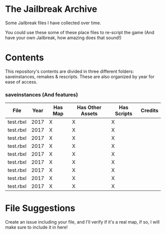 # **The Jailbreak Archive**
Some Jailbreak files I have collected over time.

You could use these some of these place files to re-script the game (And have your own Jailbreak, how amazing does that sound!)

# **Contents**

This repository's contents are divided in three different folders: saveinstances, remakes & rescripts. These are also organized by year for ease of access.

### **saveinstances (And features)**

| File          | Year          | Has Map  | Has Other Assets | Has Scripts| Credits  |
| ------------- | ------------- | -------- | ---------------- | ---------- | -------- |
| test.rbxl     | 2017          |  X       | X                | X          |          |
| test.rbxl     | 2017          |  X       | X                | X          |          |
| test.rbxl     | 2017          |  X       | X                | X          |          |
| test.rbxl     | 2017          |  X       | X                | X          |          |
| test.rbxl     | 2017          |  X       | X                | X          |          |
| test.rbxl     | 2017          |  X       | X                | X          |          |
| test.rbxl     | 2017          |  X       | X                | X          |          |
| test.rbxl     | 2017          |  X       | X                | X          |          |
| test.rbxl     | 2017          |  X       | X                | X          |          |

# **File Suggestions**
Create an issue including your file, and I'll verify if it's a real map, if so, I will make sure to include it in here!

